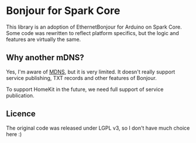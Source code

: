 Bonjour for Spark Core
======================

This library is an adoption of EthernetBonjour for Arduino on Spark Core. 
Some code was rewritten to reflect platform specifics, but the logic and features are virtually the same.

Why another mDNS?
-----------------

Yes, I'm aware of [MDNS](https://github.com/krvarma/MDNS_SparkCore), but it is very limited. It doesn't really support service publishing, TXT records and other features of Bonjour. 

To support HomeKit in the future, we need full support of service publication.

Licence
-------

The original code was released under LGPL v3, so I don't have much choice here :)
